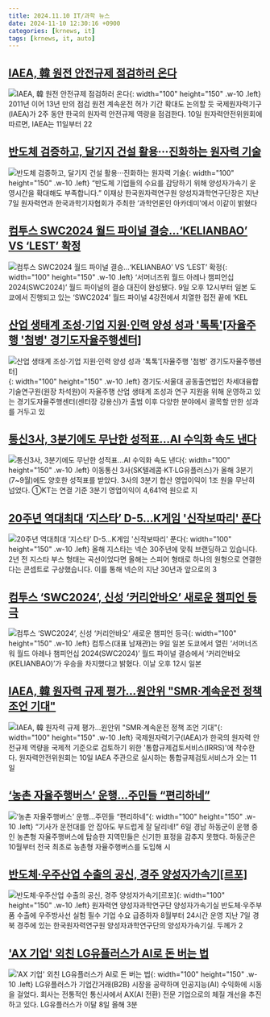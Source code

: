 ```yaml
---
title: 2024.11.10 IT/과학 뉴스
date: 2024-11-10 12:30:16 +0900
categories: [krnews, it]
tags: [krnews, it, auto]
---
```

## [IAEA, 韓 원전 안전규제 점검하러 온다](https://n.news.naver.com/mnews/article/366/0001030969)

![IAEA, 韓 원전 안전규제 점검하러 온다](https://mimgnews.pstatic.net/image/origin/366/2024/11/10/1030969.jpg?type=nf220_150){: width="100" height="150" .w-10 .left}
2011년 이어 13년 만의 점검 원전 계속운전 허가 기간 확대도 논의할 듯 국제원자력기구(IAEA)가 2주 동안 한국의 원자력 안전규제 역량을 점검한다. 10일 원자력안전위원회에 따르면, IAEA는 11일부터 22

## [반도체 검증하고, 달기지 건설 활용···진화하는 원자력 기술](https://n.news.naver.com/mnews/article/018/0005881848)

![반도체 검증하고, 달기지 건설 활용···진화하는 원자력 기술](https://mimgnews.pstatic.net/image/origin/018/2024/11/10/5881848.jpg?type=nf220_150){: width="100" height="150" .w-10 .left}
“반도체 기업들의 수요를 감당하기 위해 양성자가속기 운영시간을 확대해도 부족합니다.” 이재상 한국원자력연구원 양성자과학연구단장은 지난 7일 원자력연과 한국과학기자협회가 주최한 ‘과학언론인 아카데미’에서 이같이 밝혔다

## [컴투스 SWC2024 월드 파이널 결승…‘KELIANBAO’ VS ‘LEST’ 확정](https://n.news.naver.com/mnews/article/009/0005393765)

![컴투스 SWC2024 월드 파이널 결승…‘KELIANBAO’ VS ‘LEST’ 확정](https://mimgnews.pstatic.net/image/origin/009/2024/11/09/5393765.jpg?type=nf220_150){: width="100" height="150" .w-10 .left}
‘서머너즈워 월드 아레나 챔피언십 2024(SWC2024)’ 월드 파이널의 결승 대진이 완성됐다. 9일 오후 12시부터 일본 도쿄에서 진행되고 있는 ‘SWC2024’ 월드 파이널 4강전에서 치열한 접전 끝에 ‘KEL

## [산업 생태계 조성·기업 지원·인력 양성 성과 '톡톡'[자율주행 '첨병' 경기도자율주행센터]](https://n.news.naver.com/mnews/article/030/0003255879)

![산업 생태계 조성·기업 지원·인력 양성 성과 '톡톡'[자율주행 '첨병' 경기도자율주행센터]](https://mimgnews.pstatic.net/image/origin/030/2024/11/10/3255879.jpg?type=nf220_150){: width="100" height="150" .w-10 .left}
경기도·서울대 공동출연법인 차세대융합기술연구원(원장 차석원)이 자율주행 산업 생태계 조성과 연구 지원을 위해 운영하고 있는 경기도자율주행센터(센터장 강용신)가 출범 이후 다양한 분야에서 괄목할 만한 성과를 거두고 있

## [통신3사, 3분기에도 무난한 성적표…AI 수익화 속도 낸다](https://n.news.naver.com/mnews/article/469/0000832390)

![통신3사, 3분기에도 무난한 성적표…AI 수익화 속도 낸다](https://mimgnews.pstatic.net/image/origin/469/2024/11/09/832390.jpg?type=nf220_150){: width="100" height="150" .w-10 .left}
이동통신 3사(SK텔레콤·KT·LG유플러스)가 올해 3분기(7~9월)에도 양호한 성적표를 받았다. 3사의 3분기 합산 영업이익이 1조 원을 무난히 넘었다. ①KT는 연결 기준 3분기 영업이익이 4,641억 원으로 지

## [20주년 역대최대 ‘지스타’ D-5…K게임 '신작보따리' 푼다](https://n.news.naver.com/mnews/article/421/0007896540)

![20주년 역대최대 ‘지스타’ D-5…K게임 '신작보따리' 푼다](https://mimgnews.pstatic.net/image/origin/421/2024/11/09/7896540.jpg?type=nf220_150){: width="100" height="150" .w-10 .left}
올해 지스타는 넥슨 30주년에 맞춰 브랜딩하고 있습니다. 2년 전 지스타 부스 형태는 곡선이었다면 올해는 스피어 형태로 하나의 원형으로 연결한다는 콘셉트로 구상했습니다. 이를 통해 넥슨의 지난 30년과 앞으로의 3

## [컴투스 ‘SWC2024’, 신성 ‘커리안바오’ 새로운 챔피언 등극](https://n.news.naver.com/mnews/article/009/0005393796)

![컴투스 ‘SWC2024’, 신성 ‘커리안바오’ 새로운 챔피언 등극](https://mimgnews.pstatic.net/image/origin/009/2024/11/09/5393796.jpg?type=nf220_150){: width="100" height="150" .w-10 .left}
컴투스(대표 남재관)는 9일 일본 도쿄에서 열린 ‘서머너즈워 월드 아레나 챔피언십 2024(SWC2024)’ 월드 파이널 결승에서 ‘커리안바오(KELIANBAO)’가 우승을 차지했다고 밝혔다. 이날 오후 12시 일본

## [IAEA, 韓 원자력 규제 평가…원안위 "SMR·계속운전 정책 조언 기대"](https://n.news.naver.com/mnews/article/003/0012894436)

![IAEA, 韓 원자력 규제 평가…원안위 "SMR·계속운전 정책 조언 기대"](https://mimgnews.pstatic.net/image/origin/003/2024/11/10/12894436.jpg?type=nf220_150){: width="100" height="150" .w-10 .left}
국제원자력기구(IAEA)가 한국의 원자력 안전규제 역량을 국제적 기준으로 검토하기 위한 '통합규제검토서비스(IRRS)'에 착수한다. 원자력안전위원회는 10일 IAEA 주관으로 실시하는 통합규제검토서비스가 오는 11일

## [‘농촌 자율주행버스’ 운행…주민들 “편리하네”](https://n.news.naver.com/mnews/article/662/0000055819)

![‘농촌 자율주행버스’ 운행…주민들 “편리하네”](https://mimgnews.pstatic.net/image/origin/662/2024/11/09/55819.jpg?type=nf220_150){: width="100" height="150" .w-10 .left}
“기사가 운전대를 안 잡아도 부드럽게 잘 달리네!” 6일 경남 하동군이 운행 중인 농촌형 자율주행버스에 탑승한 지역민들은 신기한 표정을 감추지 못했다. 하동군은 10월부터 전국 최초로 농촌형 자율주행버스를 도입해 시

## [반도체·우주산업 수출의 공신, 경주 양성자가속기[르포]](https://n.news.naver.com/mnews/article/366/0001030971)

![반도체·우주산업 수출의 공신, 경주 양성자가속기[르포]](https://mimgnews.pstatic.net/image/origin/366/2024/11/10/1030971.jpg?type=nf220_150){: width="100" height="150" .w-10 .left}
원자력연 양성자과학연구단 양성자가속기실 반도체·우주부품 수출에 우주방사선 실험 필수 기업 수요 급증하자 8월부터 24시간 운영 지난 7일 경북 경주에 있는 한국원자력연구원 양성자과학연구단의 양성자가속기실. 두께가 2

## ['AX 기업' 외친 LG유플러스가 AI로 돈 버는 법](https://n.news.naver.com/mnews/article/293/0000060371)

!['AX 기업' 외친 LG유플러스가 AI로 돈 버는 법](https://mimgnews.pstatic.net/image/origin/293/2024/11/09/60371.jpg?type=nf220_150){: width="100" height="150" .w-10 .left}
LG유플러스가 기업간거래(B2B) 시장을 공략하며 인공지능(AI) 수익화에 시동을 걸었다. 회사는 전통적인 통신사에서 AX(AI 전환) 전문 기업으로의 체질 개선을 추진하고 있다. LG유플러스가 이달 8일 올해 3분

